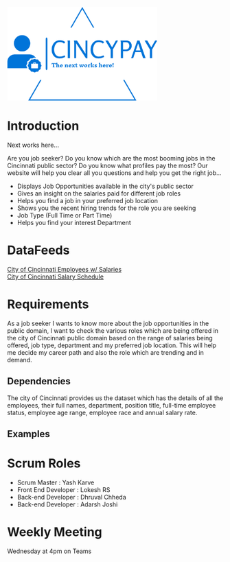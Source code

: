 <img src="https://github.com/dhruval-01/IS7024/blob/master/logo-no-background.png" width="350" alt="accessibility text">

# Introduction
Next works here...

Are you job seeker? Do you know which are the most booming jobs in the Cincinnati public sector? Do you know what profiles pay the most? Our website will help you clear all you questions and help you get the right job...

* Displays Job Opportunities available in the city's public sector  
* Gives an insight on the salaries paid for different job roles
* Helps you find a job in your preferred job location 
* Shows you the recent hiring trends for the role you are seeking
* Job Type (Full Time or Part Time)
* Helps you find your interest Department

# DataFeeds

<a href="https://data.cincinnati-oh.gov/Efficient-Service-Delivery/City-of-Cincinnati-Employees-w-Salaries/wmj4-ygbf">City of Cincinnati Employees w/ Salaries</a><br/>
<a href="https://data.cincinnati-oh.gov/Efficient-Service-Delivery/City-of-Cincinnati-Salary-Schedule/yaws-h72m">City of Cincinnati Salary Schedule</a>

# Requirements
As a job seeker I wants to know more about the job opportunities in the public domain, I want to check the various roles which are being offered in the city of Cincinnati public domain based on the range of salaries being offered, job type, department and my preferred job location. This will help me decide my career path and also the role which are trending and in demand.

## Dependencies

The city of Cincinnati provides us the dataset which has the details of all the employees, their full names, department, position title, full-time employee status, employee age range, employee race and annual salary rate.

## Examples

# Scrum Roles

* Scrum Master : Yash Karve
* Front End Developer : Lokesh RS
* Back-end Developer : Dhruval Chheda
* Back-end Developer : Adarsh Joshi

# Weekly Meeting
 
 Wednesday at 4pm on Teams


